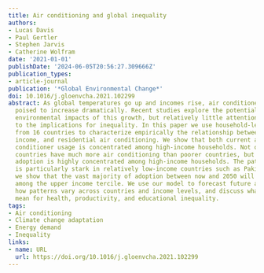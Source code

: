 ```yaml
---
title: Air conditioning and global inequality
authors:
- Lucas Davis
- Paul Gertler
- Stephen Jarvis
- Catherine Wolfram
date: '2021-01-01'
publishDate: '2024-06-05T20:56:27.309666Z'
publication_types:
- article-journal
publication: '*Global Environmental Change*'
doi: 10.1016/j.gloenvcha.2021.102299
abstract: As global temperatures go up and incomes rise, air conditioner sales are
  poised to increase dramatically. Recent studies explore the potential economic and
  environmental impacts of this growth, but relatively little attention has been paid
  to the implications for inequality. In this paper we use household-level microdata
  from 16 countries to characterize empirically the relationship between climate,
  income, and residential air conditioning. We show that both current and future air
  conditioner usage is concentrated among high-income households. Not only do richer
  countries have much more air conditioning than poorer countries, but within countries
  adoption is highly concentrated among high-income households. The pattern of adoption
  is particularly stark in relatively low-income countries such as Pakistan, where
  we show that the vast majority of adoption between now and 2050 will be concentrated
  among the upper income tercile. We use our model to forecast future adoption, show
  how patterns vary across countries and income levels, and discuss what these patterns
  mean for health, productivity, and educational inequality.
tags:
- Air conditioning
- Climate change adaptation
- Energy demand
- Inequality
links:
- name: URL
  url: https://doi.org/10.1016/j.gloenvcha.2021.102299
---
```

